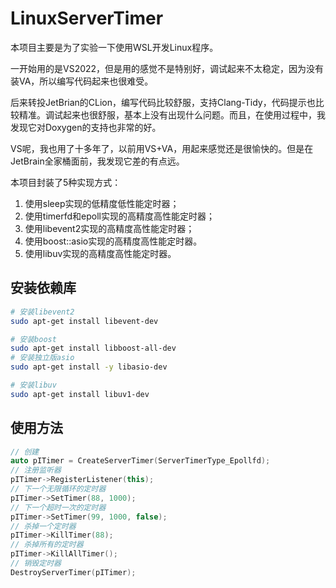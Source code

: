 # LinuxServerTimer

本项目主要是为了实验一下使用WSL开发Linux程序。

一开始用的是VS2022，但是用的感觉不是特别好，调试起来不太稳定，因为没有装VA，所以编写代码起来也很难受。

后来转投JetBrian的CLion，编写代码比较舒服，支持Clang-Tidy，代码提示也比较精准。调试起来也很舒服，基本上没有出现什么问题。而且，在使用过程中，我发现它对Doxygen的支持也非常的好。

VS呢，我也用了十多年了，以前用VS+VA，用起来感觉还是很愉快的。但是在JetBrain全家桶面前，我发现它差的有点远。

本项目封装了5种实现方式：

1. 使用sleep实现的低精度低性能定时器；
2. 使用timerfd和epoll实现的高精度高性能定时器；  
3. 使用libevent2实现的高精度高性能定时器；
4. 使用boost::asio实现的高精度高性能定时器。
5. 使用libuv实现的高精度高性能定时器。

## 安装依赖库

```bash
# 安装libevent2
sudo apt-get install libevent-dev

# 安装boost
sudo apt-get install libboost-all-dev
# 安装独立版asio
sudo apt-get install -y libasio-dev

# 安装libuv
sudo apt-get install libuv1-dev
```

## 使用方法

```c++
// 创建
auto pITimer = CreateServerTimer(ServerTimerType_Epollfd);
// 注册监听器
pITimer->RegisterListener(this);
// 下一个无限循环的定时器
pITimer->SetTimer(88, 1000);
// 下一个超时一次的定时器
pITimer->SetTimer(99, 1000, false);
// 杀掉一个定时器
pITimer->KillTimer(88);
// 杀掉所有的定时器
pITimer->KillAllTimer();
// 销毁定时器
DestroyServerTimer(pITimer);
```
